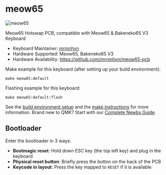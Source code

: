# meow65

![meow65](https://i.imgur.com/M6PmjPGh.png)

Meow65 Hotswap PCB, compatible with Meow65 & Bakeneko65 V3 Keyboard

* Keyboard Maintainer: [mrninhvn](https://github.com/mrninhvn)
* Hardware Supported: Meow65, Bakeneko65 V3
* Hardware Availability: https://github.com/mrninhvn/meow65-pcb

Make example for this keyboard (after setting up your build environment):

    make meow65:default

Flashing example for this keyboard:

    make meow65:default:flash

See the [build environment setup](https://docs.qmk.fm/#/getting_started_build_tools) and the [make instructions](https://docs.qmk.fm/#/getting_started_make_guide) for more information. Brand new to QMK? Start with our [Complete Newbs Guide](https://docs.qmk.fm/#/newbs).

## Bootloader

Enter the bootloader in 3 ways:

* **Bootmagic reset**: Hold down ESC key (the top left key) and plug in the keyboard
* **Physical reset button**: Briefly press the button on the back of the PCB
* **Keycode in layout**: Press the key mapped to `RESET` if it is available
